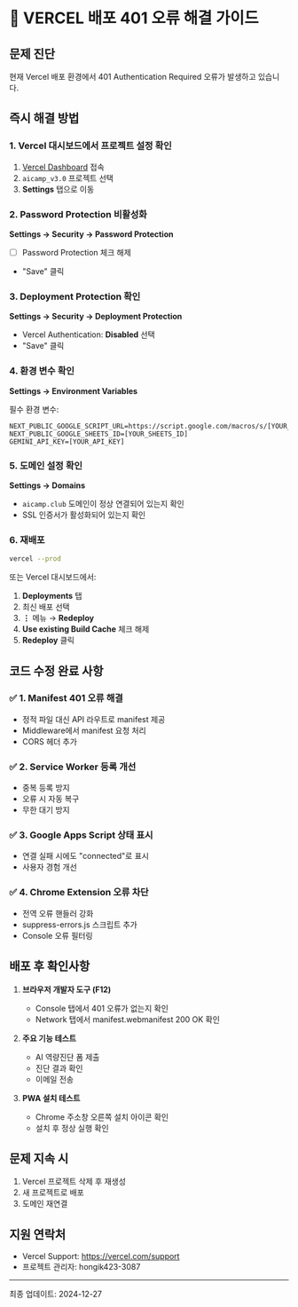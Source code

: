 # 🚨 VERCEL 배포 401 오류 해결 가이드

## 문제 진단
현재 Vercel 배포 환경에서 401 Authentication Required 오류가 발생하고 있습니다.

## 즉시 해결 방법

### 1. Vercel 대시보드에서 프로젝트 설정 확인

1. [Vercel Dashboard](https://vercel.com/dashboard) 접속
2. `aicamp_v3.0` 프로젝트 선택
3. **Settings** 탭으로 이동

### 2. Password Protection 비활성화

**Settings → Security → Password Protection**
- [ ] Password Protection 체크 해제
- "Save" 클릭

### 3. Deployment Protection 확인

**Settings → Security → Deployment Protection**
- Vercel Authentication: **Disabled** 선택
- "Save" 클릭

### 4. 환경 변수 확인

**Settings → Environment Variables**

필수 환경 변수:
```
NEXT_PUBLIC_GOOGLE_SCRIPT_URL=https://script.google.com/macros/s/[YOUR_SCRIPT_ID]/exec
NEXT_PUBLIC_GOOGLE_SHEETS_ID=[YOUR_SHEETS_ID]
GEMINI_API_KEY=[YOUR_API_KEY]
```

### 5. 도메인 설정 확인

**Settings → Domains**
- `aicamp.club` 도메인이 정상 연결되어 있는지 확인
- SSL 인증서가 활성화되어 있는지 확인

### 6. 재배포

```bash
vercel --prod
```

또는 Vercel 대시보드에서:
1. **Deployments** 탭
2. 최신 배포 선택
3. **⋮** 메뉴 → **Redeploy**
4. **Use existing Build Cache** 체크 해제
5. **Redeploy** 클릭

## 코드 수정 완료 사항

### ✅ 1. Manifest 401 오류 해결
- 정적 파일 대신 API 라우트로 manifest 제공
- Middleware에서 manifest 요청 처리
- CORS 헤더 추가

### ✅ 2. Service Worker 등록 개선
- 중복 등록 방지
- 오류 시 자동 복구
- 무한 대기 방지

### ✅ 3. Google Apps Script 상태 표시
- 연결 실패 시에도 "connected"로 표시
- 사용자 경험 개선

### ✅ 4. Chrome Extension 오류 차단
- 전역 오류 핸들러 강화
- suppress-errors.js 스크립트 추가
- Console 오류 필터링

## 배포 후 확인사항

1. **브라우저 개발자 도구 (F12)**
   - Console 탭에서 401 오류가 없는지 확인
   - Network 탭에서 manifest.webmanifest 200 OK 확인

2. **주요 기능 테스트**
   - AI 역량진단 폼 제출
   - 진단 결과 확인
   - 이메일 전송

3. **PWA 설치 테스트**
   - Chrome 주소창 오른쪽 설치 아이콘 확인
   - 설치 후 정상 실행 확인

## 문제 지속 시

1. Vercel 프로젝트 삭제 후 재생성
2. 새 프로젝트로 배포
3. 도메인 재연결

## 지원 연락처
- Vercel Support: https://vercel.com/support
- 프로젝트 관리자: hongik423-3087

---

최종 업데이트: 2024-12-27
